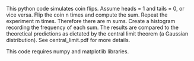 This python code simulates coin flips. Assume heads = 1 and tails = 0, or vice versa. Flip the coin n times and
compute the sum. Repeat the experiment m times. Therefore there are m sums. Create a histogram recording the
frequency of each sum. The results are compared to the theoretical predictions as dictated by the central limit 
theorem (a Gaussian distribution). See central_limit.pdf for more details.

This code requires numpy and matplotlib libraries.
